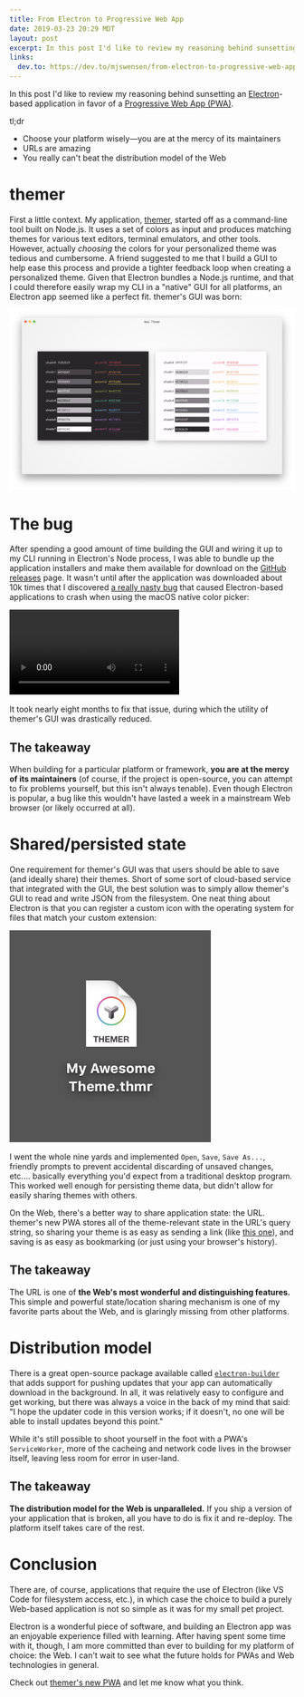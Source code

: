 ```yaml
---
title: From Electron to Progressive Web App
date: 2019-03-23 20:29 MDT
layout: post
excerpt: In this post I'd like to review my reasoning behind sunsetting an Electron-based application in favor of a Progressive Web App (PWA).
links:
  dev.to: https://dev.to/mjswensen/from-electron-to-progressive-web-app-lhd
---
```


In this post I'd like to review my reasoning behind sunsetting an [Electron](https://electronjs.org)-based application in favor of a [Progressive Web App (PWA)](https://developers.google.com/web/progressive-web-apps/).

<div class="cards tldr">
  <div class="card">
    <span class="card-title">tl;dr</span>
    <div class="card-body">
      <ul>
        <li>Choose your platform wisely—you are at the mercy of its maintainers</li>
        <li>URLs are amazing</li>
        <li>You really can't beat the distribution model of the Web</li>
      </ul>
    </div>
  </div>
</div>

# themer

First a little context. My application, [themer](https://github.com/mjswensen/themer), started off as a command-line tool built on Node.js. It uses a set of colors as input and produces matching themes for various text editors, terminal emulators, and other tools. However, actually _choosing_ the colors for your personalized theme was tedious and cumbersome. A friend suggested to me that I build a GUI to help ease this process and provide a tighter feedback loop when creating a personalized theme. Given that Electron bundles a Node.js runtime, and that I could therefore easily wrap my CLI in a "native" GUI for all platforms, an Electron app seemed like a perfect fit. themer's GUI was born:

![themer's electron GUI](/blog/images/themer-gui.png)

# The bug

After spending a good amount of time building the GUI and wiring it up to my CLI running in Electron's Node process, I was able to bundle up the application installers and make them available for download on the [GitHub releases](https://github.com/mjswensen/themer-gui/releases) page. It wasn't until after the application was downloaded about 10k times that I discovered [a really nasty bug](https://github.com/electron/electron/issues/13596) that caused Electron-based applications to crash when using the macOS native color picker:

<video controls autoplay loop>
  <source src="/blog/videos/themer-gui-crash.webm" type="video/webm">
  <source src="/blog/videos/themer-gui-crash.mp4" type="video/mp4">
</video>

It took nearly eight months to fix that issue, during which the utility of themer's GUI was drastically reduced.

## The takeaway

When building for a particular platform or framework, **you are at the mercy of its maintainers** (of course, if the project is open-source, you can attempt to fix problems yourself, but this isn't always tenable). Even though Electron is popular, a bug like this wouldn't have lasted a week in a mainstream Web browser (or likely occurred at all).

# Shared/persisted state

One requirement for themer's GUI was that users should be able to save (and ideally share) their themes. Short of some sort of cloud-based service that integrated with the GUI, the best solution was to simply allow themer's GUI to read and write JSON from the filesystem. One neat thing about Electron is that you can register a custom icon with the operating system for files that match your custom extension:

![themer GUI's custom .thmr file extension and icon](/blog/images/themer-file.png)

I went the whole nine yards and implemented `Open`, `Save`, `Save As...`, friendly prompts to prevent accidental discarding of unsaved changes, etc.... basically everything you'd expect from a traditional desktop program. This worked well enough for persisting theme data, but didn't allow for easily sharing themes with others.

On the Web, there's a better way to share application state: the URL. themer's new PWA stores all of the theme-relevant state in the URL's query string, so sharing your theme is as easy as sending a link (like [this one](https://themer.dev/?colors.dark.accent0=%23CA3E5A&colors.dark.accent1=%23D8843E&colors.dark.accent2=%23EBB062&colors.dark.accent3=%2381A559&colors.dark.accent4=%2342ABAB&colors.dark.accent5=%234496CD&colors.dark.accent6=%239770B2&colors.dark.accent7=%23B35D8D&colors.dark.shade0=%2313222E&colors.dark.shade7=%23ACBECC&activeColorSet=dark&calculateIntermediaryShades.dark=true&calculateIntermediaryShades.light=true)), and saving is as easy as bookmarking (or just using your browser's history).

## The takeaway

The URL is one of **the Web's most wonderful and distinguishing features.** This simple and powerful state/location sharing mechanism is one of my favorite parts about the Web, and is glaringly missing from other platforms.

# Distribution model

There is a great open-source package available called [`electron-builder`](https://www.electron.build/) that adds support for pushing updates that your app can automatically download in the background. In all, it was relatively easy to configure and get working, but there was always a voice in the back of my mind that said: "I hope the updater code in this version works; if it doesn't, no one will be able to install updates beyond this point."

While it's still possible to shoot yourself in the foot with a PWA's `ServiceWorker`, more of the cacheing and network code lives in the browser itself, leaving less room for error in user-land.

## The takeaway

**The distribution model for the Web is unparalleled.** If you ship a version of your application that is broken, all you have to do is fix it and re-deploy. The platform itself takes care of the rest.

# Conclusion

There are, of course, applications that require the use of Electron (like VS Code for filesystem access, etc.), in which case the choice to build a purely Web-based application is not so simple as it was for my small pet project.

Electron is a wonderful piece of software, and building an Electron app was an enjoyable experience filled with learning. After having spent some time with it, though, I am more committed than ever to building for my platform of choice: the Web. I can't wait to see what the future holds for PWAs and Web technologies in general.

Check out [themer's new PWA](https://themer.dev) and let me know what you think.
